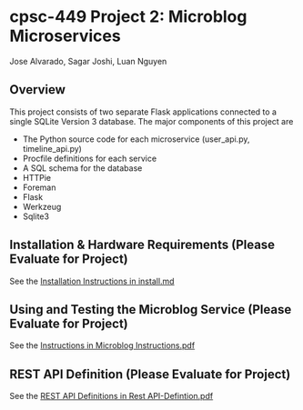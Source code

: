 # cpsc-449 Project 2: Microblog Microservices
Jose Alvarado, Sagar Joshi, Luan Nguyen


## Overview
This project consists of two separate Flask applications connected to a single SQLite Version 3 database.
The major components of this project are

* The Python source code for each microservice (user_api.py, timeline_api.py)
* Procfile definitions for each service
* A SQL schema for the database
* HTTPie
* Foreman
* Flask
* Werkzeug
* Sqlite3



## Installation & Hardware Requirements (Please Evaluate for Project)

See the [Installation Instructions in install.md](install.md)

## Using and Testing the Microblog Service (Please Evaluate for Project)

See the [Instructions in Microblog Instructions.pdf](Microblog%20Instructions.pdf)

## REST API Definition (Please Evaluate for Project)
See the [REST API Definitions in Rest API-Defintion.pdf](Rest%20API%20Definition.pdf)

